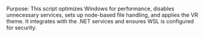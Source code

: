Purpose: This script optimizes Windows for performance, disables unnecessary services, sets up node-based file handling, and applies the VR theme. It integrates with the .NET services and ensures WSL is configured for security.